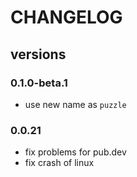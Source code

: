 # CHANGELOG

## versions

### 0.1.0-beta.1

- use new name as `puzzle`

### 0.0.21

- fix problems for pub.dev
- fix crash of linux
